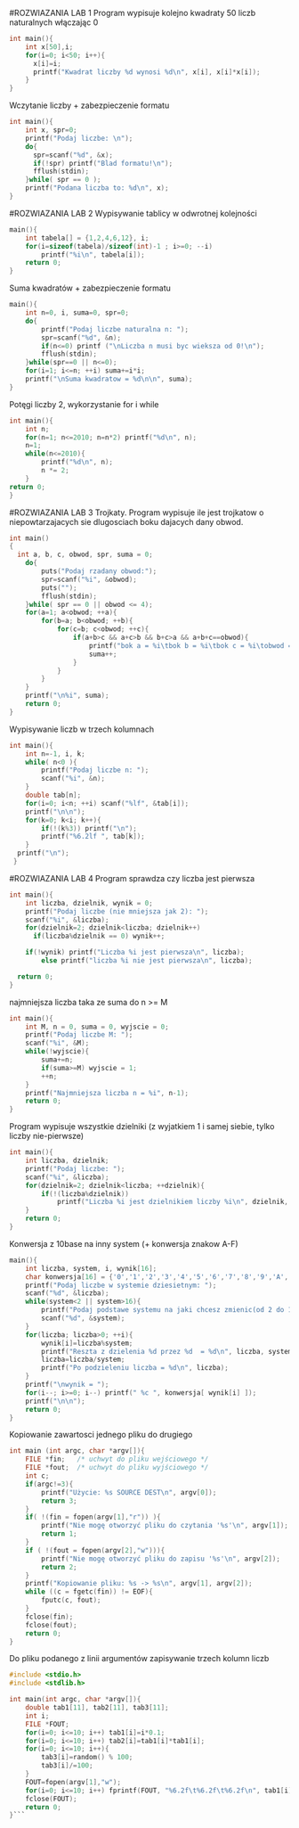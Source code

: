 #ROZWIAZANIA LAB 1
Program wypisuje kolejno kwadraty 50 liczb naturalnych włączając 0
```c
int main(){
	int x[50],i;
  	for(i=0; i<50; i++){
      x[i]=i;
      printf("Kwadrat liczby %d wynosi %d\n", x[i], x[i]*x[i]);
    }
}
```
Wczytanie liczby + zabezpieczenie formatu
```c
int main(){
  	int x, spr=0;
	printf("Podaj liczbe: \n");
	do{
      spr=scanf("%d", &x);
      if(!spr) printf("Blad formatu!\n");
      fflush(stdin);
  	}while( spr == 0 );
	printf("Podana liczba to: %d\n", x);
}
```
#ROZWIAZANIA LAB 2
Wypisywanie tablicy w odwrotnej kolejności
```c
main(){
	int tabela[] = {1,2,4,6,12}, i;
	for(i=sizeof(tabela)/sizeof(int)-1 ; i>=0; --i)
		printf("%i\n", tabela[i]);
	return 0;
}
```
Suma kwadratów + zabezpieczenie formatu
```c
main(){
	int n=0, i, suma=0, spr=0;
	do{
		printf("Podaj liczbe naturalna n: ");
	  	spr=scanf("%d", &n);
	  	if(n<=0) printf ("\nLiczba n musi byc wieksza od 0!\n");
	  	fflush(stdin);
	}while(spr==0 || n<=0);
	for(i=1; i<=n; ++i) suma+=i*i;	
	printf("\nSuma kwadratow = %d\n\n", suma);
} 
```
Potęgi liczby 2, wykorzystanie for i while
```c
int main(){
  	int n;
	for(n=1; n<=2010; n=n*2) printf("%d\n", n);
	n=1;
	while(n<=2010){ 
    	printf("%d\n", n);
    	n *= 2;
  	}
return 0;
}
```
#ROZWIAZANIA LAB 3
Trojkaty. Program wypisuje ile jest trojkatow o niepowtarzajacych sie dlugosciach boku dajacych dany obwod.
```c
int main()
{
  int a, b, c, obwod, spr, suma = 0;
	do{
		puts("Podaj rzadany obwod:");
		spr=scanf("%i", &obwod);
		puts("");
		fflush(stdin);
	}while( spr == 0 || obwod <= 4);
    for(a=1; a<obwod; ++a){
    	for(b=a; b<obwod; ++b){
			for(c=b; c<obwod; ++c){
	  			if(a+b>c && a+c>b && b+c>a && a+b+c==obwod){
	    			printf("bok a = %i\tbok b = %i\tbok c = %i\tobwod = %i\n", a, b, c, a+b+c);
	    			suma++;
	    		}
        	}
      	}
    }
    printf("\n%i", suma);
    return 0;
}
```
Wypisywanie liczb w trzech kolumnach
```c
int main(){
  	int n=-1, i, k;
  	while( n<0 ){
		printf("Podaj liczbe n: ");
        scanf("%i", &n);
  	}
  	double tab[n];
  	for(i=0; i<n; ++i) scanf("%lf", &tab[i]);	
  	printf("\n\n");
  	for(k=0; k<i; k++){
    	if(!(k%3)) printf("\n");
        printf("%6.2lf ", tab[k]); 
  	}
  printf("\n");
 }
 ```
#ROZWIAZANIA LAB 4
Program sprawdza czy liczba jest pierwsza
```c
int main(){
	int liczba, dzielnik, wynik = 0;
	printf("Podaj liczbe (nie mniejsza jak 2): ");
  	scanf("%i", &liczba);
  	for(dzielnik=2; dzielnik<liczba; dzielnik++)
      if(liczba%dzielnik == 0) wynik++;

  	if(!wynik) printf("Liczba %i jest pierwsza\n", liczba);
        else printf("liczba %i nie jest pierwsza\n", liczba);

  return 0;
}
```
najmniejsza liczba taka ze suma do n >= M
```c
int main(){
	int M, n = 0, suma = 0, wyjscie = 0;
	printf("Podaj liczbe M: ");
  	scanf("%i", &M);
	while(!wyjscie){
    	suma+=n;
       	if(suma>=M) wyjscie = 1;
       	++n;
    }
  	printf("Najmniejsza liczba n = %i", n-1);
  	return 0;
}
```
Program wypisuje wszystkie dzielniki (z wyjatkiem 1 i samej siebie, tylko liczby nie-pierwsze)
```c
int main(){
	int liczba, dzielnik;
  	printf("Podaj liczbe: ");
  	scanf("%i", &liczba);
  	for(dzielnik=2; dzielnik<liczba; ++dzielnik){
      	if(!(liczba%dzielnik)) 
			printf("Liczba %i jest dzielnikiem liczby %i\n", dzielnik, liczba);
    }	
	return 0;
}
```
Konwersja z 10base na inny system (+ konwersja znakow A-F)
```c
main(){
    int liczba, system, i, wynik[16];
	char konwersja[16] = {'0','1','2','3','4','5','6','7','8','9','A','B','C','D','E','F'};
	printf("Podaj liczbe w systemie dziesietnym: ");
    scanf("%d", &liczba);
	while(system<2 || system>16){
		printf("Podaj podstawe systemu na jaki chcesz zmienic(od 2 do 16): ");
		scanf("%d", &system);
    }
    for(liczba; liczba>0; ++i){
        wynik[i]=liczba%system;
        printf("Reszta z dzielenia %d przez %d  = %d\n", liczba, system, wynik[i]);
        liczba=liczba/system;
        printf("Po podzieleniu liczba = %d\n", liczba);
    }
    printf("\nwynik = ");
    for(i--; i>=0; i--) printf(" %c ", konwersja[ wynik[i] ]);
    printf("\n\n");
    return 0;
}
```
Kopiowanie zawartosci jednego pliku do drugiego
```c
int main (int argc, char *argv[]){
	FILE *fin;   /* uchwyt do pliku wejściowego */
  	FILE *fout;  /* uchwyt do pliku wyjściowego */
  	int c;
	if(argc!=3){
    	printf("Użycie: %s SOURCE DEST\n", argv[0]);
    	return 3;
  	}
  	if( !(fin = fopen(argv[1],"r")) ){
    	printf("Nie mogę otworzyć pliku do czytania '%s'\n", argv[1]);
    	return 1;
  	}
  	if ( !(fout = fopen(argv[2],"w"))){
    	printf("Nie mogę otworzyć pliku do zapisu '%s'\n", argv[2]);
    	return 2;
  	}
	printf("Kopiowanie pliku: %s -> %s\n", argv[1], argv[2]);
	while ((c = fgetc(fin)) != EOF){
    	fputc(c, fout);
  	}
  	fclose(fin);
  	fclose(fout);
	return 0;
}
```
Do pliku podanego z linii argumentów zapisywanie trzech kolumn liczb
```c
#include <stdio.h>
#include <stdlib.h>

int main(int argc, char *argv[]){
  	double tab1[11], tab2[11], tab3[11];
  	int i;
  	FILE *FOUT;
	for(i=0; i<=10; i++) tab1[i]=i*0.1;
  	for(i=0; i<=10; i++) tab2[i]=tab1[i]*tab1[i];
  	for(i=0; i<=10; i++){
      	tab3[i]=random() % 100;
      	tab3[i]/=100;
	}
  	FOUT=fopen(argv[1],"w");
  	for(i=0; i<=10; i++) fprintf(FOUT, "%6.2f\t%6.2f\t%6.2f\n", tab1[i],tab2[i],tab3[i]);
	fclose(FOUT);
  	return 0;
}```
